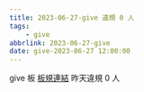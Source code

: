 ```yaml
---
title: 2023-06-27-give 違規 0 人
tags:
    - give
abbrlink: 2023-06-27-give
date: give-2023-06-27 12:00:00
---
```

give 板 [板規連結](https://www.ptt.cc/bbs/give/M.1612495900.A.C32.html)
昨天違規 0 人
